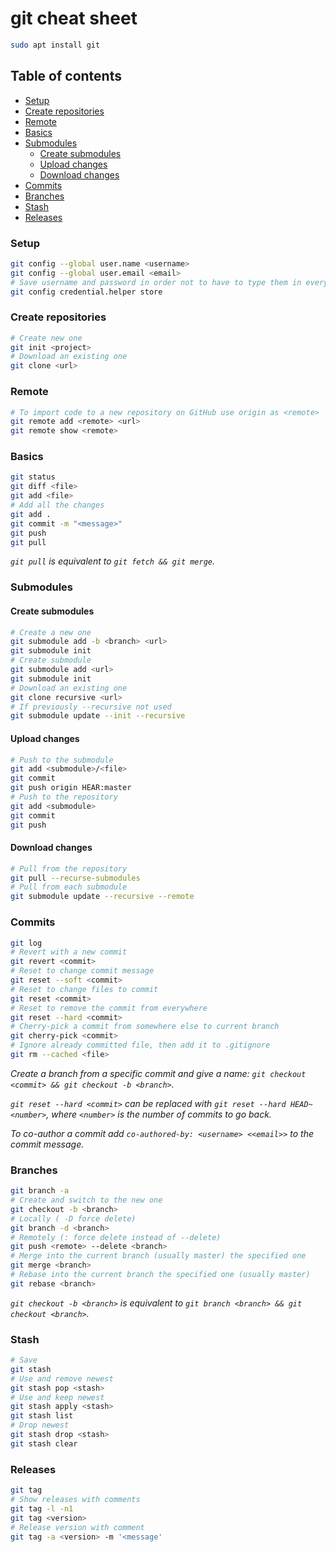 # git cheat sheet
```sh
sudo apt install git
```

## Table of contents
* [Setup](#Setup)
* [Create repositories](#Create-repositories)
* [Remote](#Remote)
* [Basics](#Basics)
* [Submodules](#Submodules)
  * [Create submodules](#Create-submodules)
  * [Upload changes](#Upload-changes)
  * [Download changes](#Download-changes)
* [Commits](#Commits)
* [Branches](#Branches)
* [Stash](#Stash)
* [Releases](#Releases)

### Setup
```sh
git config --global user.name <username>
git config --global user.email <email>
# Save username and password in order not to have to type them in every push
git config credential.helper store
```

### Create repositories
```sh
# Create new one
git init <project>
# Download an existing one
git clone <url>
```

### Remote
```sh
# To import code to a new repository on GitHub use origin as <remote>
git remote add <remote> <url>
git remote show <remote>
```

### Basics
```sh
git status
git diff <file>
git add <file>
# Add all the changes
git add .
git commit -m "<message>"
git push
git pull
```
*`git pull` is equivalent to `git fetch && git merge`.*

### Submodules
#### Create submodules
```sh
# Create a new one
git submodule add -b <branch> <url>
git submodule init
# Create submodule
git submodule add <url>
git submodule init
# Download an existing one
git clone recursive <url>
# If previously --recursive not used
git submodule update --init --recursive
```
#### Upload changes
```sh
# Push to the submodule
git add <submodule>/<file>
git commit
git push origin HEAR:master
# Push to the repository
git add <submodule>
git commit
git push
```
#### Download changes
```sh
# Pull from the repository
git pull --recurse-submodules
# Pull from each submodule
git submodule update --recursive --remote
```

### Commits
```sh
git log
# Revert with a new commit
git revert <commit>
# Reset to change commit message
git reset --soft <commit>
# Reset to change files to commit
git reset <commit>
# Reset to remove the commit from everywhere
git reset --hard <commit>
# Cherry-pick a commit from somewhere else to current branch
git cherry-pick <commit>
# Ignore already committed file, then add it to .gitignore
git rm --cached <file>
```
*Create a branch from a specific commit and give a name:
`git checkout <commit> && git checkout -b <branch>`.*

*`git reset --hard <commit>` can be replaced with `git reset --hard HEAD~<number>`, where `<number>` is the number of commits to go back.*

*To co-author a commit add `co-authored-by: <username> <<email>>` to the commit message.*

### Branches
```sh
git branch -a
# Create and switch to the new one
git checkout -b <branch>
# Locally ( -D force delete)
git branch -d <branch>
# Remotely (: force delete instead of --delete)
git push <remote> --delete <branch>
# Merge into the current branch (usually master) the specified one
git merge <branch>
# Rebase into the current branch the specified one (usually master)
git rebase <branch>
```
*`git checkout -b <branch>` is equivalent to `git branch <branch> && git checkout <branch>`.*


### Stash
```sh
# Save
git stash
# Use and remove newest
git stash pop <stash>
# Use and keep newest
git stash apply <stash>
git stash list
# Drop newest
git stash drop <stash>
git stash clear
```

### Releases
```sh
git tag
# Show releases with comments
git tag -l -n1
git tag <version>
# Release version with comment
git tag -a <version> -m '<message'
```
